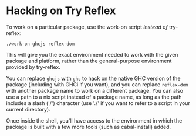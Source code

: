 Hacking on Try Reflex
=====================

To work on a particular package, use the work-on script *instead of* try-reflex:

```
./work-on ghcjs reflex-dom
```

This will give you the exact environment needed to work with the given package and platform, rather than the general-purpose environment provided by try-reflex.

You can replace `ghcjs` with `ghc` to hack on the native GHC version of the package (including with GHCi if you want), and you can replace `reflex-dom` with another package name to work on a different package.  You can also use a path to a nix script instead of a package name, as long as the path includes a slash ('/') character (use './' if you want to refer to a script in your current directory).

Once inside the shell, you'll have access to the environment in which the package is built with a few more tools (such as cabal-install) added.
